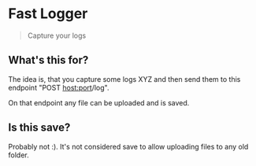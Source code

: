 # Fast Logger

> Capture your logs

## What's this for?

The idea is, that you capture some logs XYZ and then
send them to this endpoint "POST <host:port>/log". 

On that endpoint any file can be uploaded and is saved.

## Is this save?

Probably not :). It's not considered save to allow uploading
files to any old folder.
